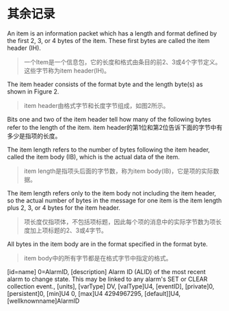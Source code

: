 # 其余记录

An item is an information packet which has a length and format defined by the first 2, 3, or 4 bytes of the item. These first bytes are called the item header (IH).

> 一个Item是一个信息包，它的长度和格式由条目的前2、3或4个字节定义。这些字节称为item header(IH)。

The item header consists of the format byte and the length byte(s) as shown in Figure 2.

> item header由格式字节和长度字节组成，如图2所示。

Bits one and two of the item header tell how many of the following bytes refer to the length of the item.
item header的第1位和第2位告诉下面的字节中有多少是指项的长度。

The item length refers to the number of bytes following the item header, called the item body (IB), which is the actual data of the item.

> item length是指项头后面的字节数，称为item body(IB)，它是项的实际数据。

The item length refers only to the item body not including the item header, so the actual number of bytes in the message for one item is the item length plus 2, 3, or 4 bytes for the item header.

> 项长度仅指项体，不包括项标题，因此每个项的消息中的实际字节数为项长度加上项标题的2、3或4字节。

All bytes in the item body are in the format specified in the format byte.

> item body中的所有字节都是在格式字节中指定的格式。

[id=name] 0=AlarmID,
[description] Alarm ID (ALID) of the most recent alarm to change state. This may be linked to any alarm's SET or CLEAR collection event.,
[units],
[varType] DV,
[valType]U4,
[eventID],
[private]0,
[persistent]0,
[min]U4 0,
[max]U4 4294967295,
[default]]U4,
[wellknownname]AlarmID
